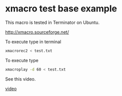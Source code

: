 # xmacro test base example

This macro is tested in Terminator on Ubuntu.

http://xmacro.sourceforge.net/

To execute type in terminal

```bash
xmacrorec2 < test.txt
```

To execute type

```bash
xmacroplay -d 60 < test.txt
```

See this video.

[video](https://youtu.be/uCpKz-IYOrU)